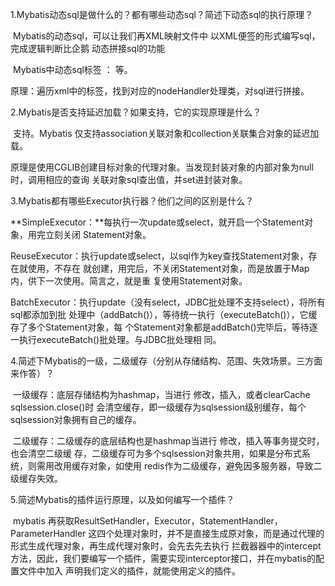 1.Mybatis动态sql是做什么的？都有哪些动态sql？简述下动态sql的执行原理？

​	Mybatis的动态sql，可以让我们再XML映射文件中 以XML便签的形式编写sql，完成逻辑判断比企鹅	动态拼接sql的功能

​	Mybatis中动态sql标签 ：<if> <choose> <when> <otherwise> <trim><set><foreach>	 	<bind><where>等。

​	原理：遍历xml中的标签，找到对应的nodeHandler处理类，对sql进行拼接。

2.Mybatis是否支持延迟加载？如果支持，它的实现原理是什么？

​	 支持。Mybatis 仅支持association关联对象和collection关联集合对象的延迟加载。

​	原理是使用CGLIB创建目标对象的代理对象。当发现封装对象的内部对象为null时，调用相应的查询	关联对象sql查出值，并set进封装对象。

3.Mybatis都有哪些Executor执行器？他们之间的区别是什么？

​	**SimpleExecutor：**每执行一次update或select，就开启一个Statement对象，用完立刻关闭	      	Statement对象。

​	ReuseExecutor：执行update或select，以sql作为key查找Statement对象，存在就使用，不存在	 	就创建，用完后，不关闭Statement对象，而是放置于Map内，供下一次使用。简言之，就是重	 	复使用Statement对象。

​	BatchExecutor：执行update（没有select，JDBC批处理不支持select），将所有sql都添加到批	 	处理中（addBatch()），等待统一执行（executeBatch()），它缓存了多个Statement对象，每 	 	个Statement对象都是addBatch()完毕后，等待逐一执行executeBatch()批处理。与JDBC批处理相	同。

4.简述下Mybatis的一级，二级缓存（分别从存储结构、范围、失效场景。三方面来作答）？

​	一级缓存：底层存储结构为hashmap，当进行 修改，插入，或者clearCache sqlsession.close()时	会清空缓存，即一级缓存为sqlsession级别缓存，每个sqlsession对象拥有自己的缓存。

​	二级缓存：二级缓存的底层结构也是hashmap当进行 修改，插入等事务提交时，也会清空二级缓	 	存，二级缓存可为多个sqlsession对象共用，如果是分布式系统，则需用改用缓存对象，如使用 	 	redis作为二级缓存，避免因多服务器，导致二级缓存失效。

5.简述Mybatis的插件运行原理，以及如何编写一个插件？

​	mybatis 再获取ResultSetHandler，Executor，StatementHandler，ParameterHandler 这四个处理对象时，并不是直接生成原对象，而是通过代理的形式生成代理对象，再生成代理对象时，会先去先去执行 拦截器器中的intercept方法，因此，我们要编写一个插件，需要实现interceptor接口，并在mybatis的配置文件中加入<plugins><plugin> 声明我们定义的插件，就能使用定义的插件。

